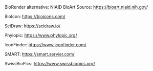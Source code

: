 BioRender alternative: NIAID BioArt Source: https://bioart.niaid.nih.gov/

BioIcon: https://bioicons.com/

SciDraw: https://scidraw.io/

Phylopic: https://www.phylopic.org/

IconFinder: https://www.iconfinder.com/

SMART: https://smart.servier.com/

SwissBioPics: https://www.swissbiopics.org/
 
